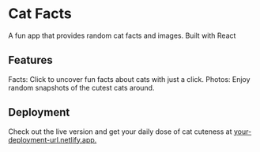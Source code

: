 # Cat Facts

A fun app that provides random cat facts and images. Built with React

## Features
Facts: Click to uncover fun facts about cats with just a click.
Photos: Enjoy random snapshots of the cutest cats around.

## Deployment
Check out the live version and get your daily dose of cat cuteness at [your-deployment-url.netlify.app.](https://onlycatfacts.netlify.app/)
